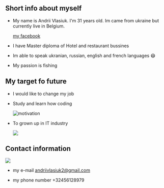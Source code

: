 

## Short info about myself

- My name is Andrii Vlasiuk. I'm 31 years old. Im came from ukraine but currently live in Belgium.

  [my facebook](https://www.facebook.com)
  
- I have Master diploma of Hotel and restaurant bussines

- Im able to speak ukranian, russian, english and french languages :mask:

- My passion is fishing

## My target fo future

- I would like to change my job

- Study and learn how coding

  ![motivation](https://gist.githubusercontent.com/vininjr/d29bb07bdadb41e4b0923bc8fa748b1a/raw/88f20c9d749d756be63f22b09f3c4ac570bc5101/programming.gif)
  
- To grown up in IT industry

  ![](https://thumbs.dreamstime.com/z/concept-motivation-positive-thinking-man-standing-cliff-pushes-word-i-can-not-achieves-143596210.jpg)

## Contact information

![](https://cdn.dribbble.com/users/32088/screenshots/4035647/media/e502a842ae5e019af1ca3a444600f189.gif)

- my e-mail andriivlasiuk2@gmail.com

- my phone number +32456128979

